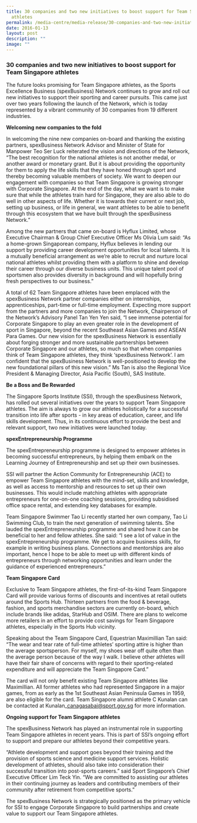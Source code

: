```yaml
---
title: 30 companies and two new initiatives to boost support for Team Singapore
  athletes
permalink: /media-centre/media-release/30-companies-and-two-new-initiatives-to-boost-support-for-team-singapore/
date: 2016-01-13
layout: post
description: ""
image: ""
---
```

### **30 companies and two new initiatives to boost support for Team Singapore athletes**
The future looks promising for Team Singapore athletes, as the Sports Excellence Business (spexBusiness) Network continues to grow and roll out new initiatives to support their sporting and career pursuits. This came just over two years following the launch of the Network, which is today represented by a vibrant community of 30 companies from 19 different industries.  
  
  
**Welcoming new companies to the fold**  
  
In welcoming the nine new companies on-board and thanking the existing partners, spexBusiness Network Advisor and Minister of State for Manpower Teo Ser Luck reiterated the vision and directions of the Network, “The best recognition for the national athletes is not another medal, or another award or monetary grant. But it is about providing the opportunity for them to apply the life skills that they have honed through sport and thereby becoming valuable members of society. We want to deepen our engagement with companies so that Team Singapore is growing stronger with Corporate Singapore. At the end of the day, what we want is to make sure that while the athletes train hard for Singapore, they are also able to do well in other aspects of life. Whether it is towards their current or next job, setting up business, or life in general, we want athletes to be able to benefit through this ecosystem that we have built through the spexBusiness Network.”    
  
Among the new partners that came on-board is Hyflux Limited, whose Executive Chairman & Group Chief Executive Officer Ms Olivia Lum said: “As a home-grown Singaporean company, Hyflux believes in lending our support by providing career development opportunities for local talents. It is a mutually beneficial arrangement as we’re able to recruit and nurture local national athletes whilst providing them with a platform to shine and develop their career through our diverse business units. This unique talent pool of sportsmen also provides diversity in background and will hopefully bring fresh perspectives to our business.”  
  
A total of 62 Team Singapore athletes have been emplaced with the spexBusiness Network partner companies either on internships, apprenticeships, part-time or full-time employment. Expecting more support from the partners and more companies to join the Network, Chairperson of the Network’s Advisory Panel Tan Yen Yen said, “I see immense potential for Corporate Singapore to play an even greater role in the development of sport in Singapore, beyond the recent Southeast Asian Games and ASEAN Para Games. Our new vision for the spexBusiness Network is essentially about forging stronger and more sustainable partnerships between Corporate Singapore and our athletes, so much so that when companies think of Team Singapore athletes, they think ‘spexBusiness Network’. I am confident that the spexBusiness Network is well-positioned to develop the new foundational pillars of this new vision.” Ms Tan is also the Regional Vice President & Managing Director, Asia Pacific (South), SAS Institute.  
  
  
**Be a Boss and Be Rewarded**  
  
The Singapore Sports Institute (SSI), through the spexBusiness Network, has rolled out several initiatives over the years to support Team Singapore athletes. The aim is always to grow our athletes holistically for a successful transition into life after sports - in key areas of education, career, and life skills development. Thus, in its continuous effort to provide the best and relevant support, two new initiatives were launched today.  
  
  
**spexEntrepreneurship Programme**  
  
The spexEntrepreneurship programme is designed to empower athletes in becoming successful entrepreneurs, by helping them embark on the Learning Journey of Entrepreneurship and set up their own businesses.  
  
SSI will partner the Action Community for Entrepreneurship (ACE) to empower Team Singapore athletes with the mind-set, skills and knowledge, as well as access to mentorship and resources to set up their own businesses. This would include matching athletes with appropriate entrepreneurs for one-on-one coaching sessions, providing subsidised office space rental, and extending key databases for example.  
  
Team Singapore Swimmer Tao Li recently started her own company, Tao Li Swimming Club, to train the next generation of swimming talents. She lauded the spexEntrepreneurship programme and shared how it can be beneficial to her and fellow athletes. She said: “I see a lot of value in the spexEntrepreneurship programme. We get to acquire business skills, for example in writing business plans. Connections and mentorships are also important, hence I hope to be able to meet up with different kinds of entrepreneurs through networking opportunities and learn under the guidance of experienced entrepreneurs.”   
  
**Team Singapore Card**  
  
Exclusive to Team Singapore athletes, the first-of-its-kind Team Singapore Card will provide various forms of discounts and incentives at retail outlets around the Sports Hub. Thirteen partners from the food & beverage, fashion, and sports merchandise sectors are currently on-board, which include brands like adidas, StarHub and OSIM. There are plans to welcome more retailers in an effort to provide cost savings for Team Singapore athletes, especially in the Sports Hub vicinity.    
  
Speaking about the Team Singapore Card, Equestrian Maximillian Tan said: “The wear and tear rate of full-time athletes’ sporting attire is higher than the average sportsperson. For myself, my shoes wear off quite often than the average person because of the way I walk. I believe other athletes will have their fair share of concerns with regard to their sporting-related expenditure and will appreciate the Team Singapore Card.”   
  
The card will not only benefit existing Team Singapore athletes like Maximillian. All former athletes who had represented Singapore in a major games, from as early as the 1st Southeast Asian Peninsula Games in 1959, are also eligible for the card. Team Singapore alumni athlete C Kunalan can be contacted at Kunalan\_canagasabai@sport.gov.sg for more information.   
  
  
**Ongoing support for Team Singapore athletes**  
  
The spexBusiness Network has played an instrumental role in supporting Team Singapore athletes in recent years. This is part of SSI’s ongoing effort to support and prepare our athletes beyond their competitive years.  
  
“Athlete development and support goes beyond their training and the provision of sports science and medicine support services. Holistic development of athletes, should also take into consideration their successful transition into post-sports careers.” said Sport Singapore’s Chief Executive Officer Lim Teck Yin. “We are committed to assisting our athletes in their continuing journey as leaders and contributing members of their community after retirement from competitive sports.”  
  
The spexBusiness Network is strategically positioned as the primary vehicle for SSI to engage Corporate Singapore to build partnerships and create value to support our Team Singapore athletes.
